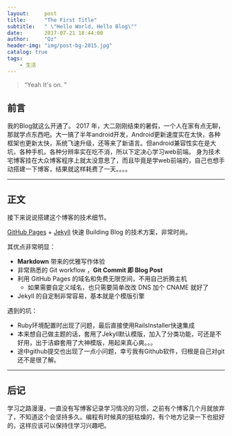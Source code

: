 ```yaml
---
layout:     post
title:      "The First Title"
subtitle:   " \"Hello World, Hello Blog\""
date:       2017-07-21 18:44:00
author:     "Qz"
header-img: "img/post-bg-2015.jpg"
catalog: true
tags:
    - 生活
---
```


> “Yeah It's on. ”


## 前言

我的Blog就这么开通了。
2017 年，大二刚刚结束的暑假，一个人在家有点无聊，那就学点东西吧。大一搞了半年android开发，Android更新速度实在太快，各种框架也更新太快，系统飞速升级，还等来了新语言。但android兼容性实在是大坑，各种手机，各种分辨率实在吃不消，所以下定决心学习web前端。
身为技术宅博客挂在大众博客程序上就太没意思了，而且毕竟是学web前端的，自己也想手动搭建一下博客，结果就这样耗费了一天。。。。

---

## 正文

接下来说说搭建这个博客的技术细节。  

 [GitHub Pages](https://pages.github.com/) + [Jekyll](http://jekyllrb.com/) 快速 Building Blog 的技术方案，非常时尚。

其优点非常明显：

* **Markdown** 带来的优雅写作体验
* 非常熟悉的 Git workflow ，**Git Commit 即 Blog Post**
* 利用 GitHub Pages 的域名和免费无限空间，不用自己折腾主机
	* 如果需要自定义域名，也只需要简单改改 DNS 加个 CNAME 就好了 
* Jekyll 的自定制非常容易，基本就是个模版引擎

遇到的坑：
* Ruby环境配置时出现了问题，最后直接使用RailsInstaller快速集成
* 本来想自己做主题的话，套用了Jekyll默认模版，加入了分类功能，可还是不好用，出于洁癖套用了大神模版，用起来真心爽。。。
* 途中github提交也出现了一点小问题，幸亏我有Github软件，归根是自己对git还不是很了解。


---

## 后记

学习之路漫漫，一直没有写博客记录学习情况的习惯，之前有个博客几个月就放弃了，不知道这个会坚持多久。编程有时候真的挺枯燥的，有个地方记录一下也挺好的，这样应该可以保持住学习兴趣吧。















